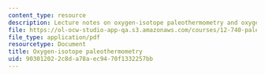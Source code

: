```yaml
---
content_type: resource
description: Lecture notes on oxygen-isotope paleothermometry and oxygen isotope hydrology.
file: https://ol-ocw-studio-app-qa.s3.amazonaws.com/courses/12-740-paleoceanography-spring-2008/903012022c8da78aec9470f1332257bb_lec03.pdf
file_type: application/pdf
resourcetype: Document
title: Oxygen-isotope paleothermometry
uid: 90301202-2c8d-a78a-ec94-70f1332257bb
---
```

